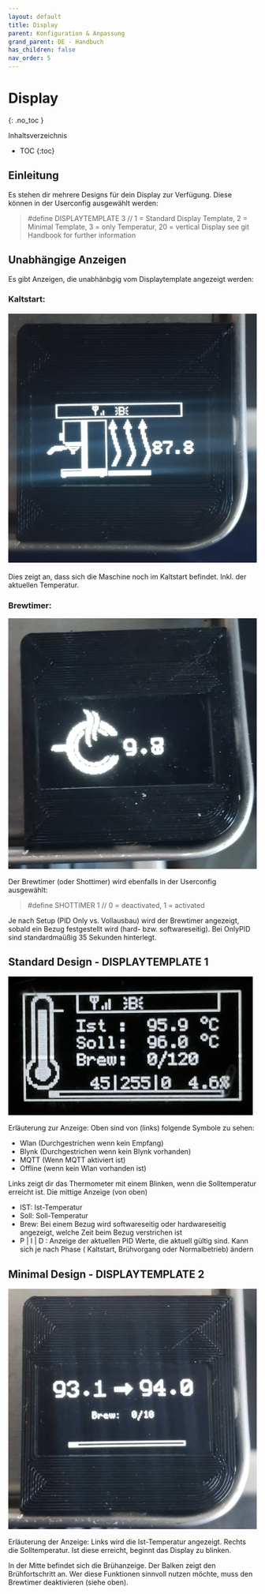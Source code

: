 ```yaml
---
layout: default
title: Display
parent: Konfiguration & Anpassung
grand_parent: DE - Handbuch
has_children: false
nav_order: 5
---
```


# Display

{: .no_toc }

Inhaltsverzeichnis

- TOC
  {:toc}

## Einleitung

Es stehen dir mehrere Designs für dein Display zur Verfügung.
Diese können in der Userconfig ausgewählt werden:

> #define DISPLAYTEMPLATE 3 // 1 = Standard Display Template, 2 = Minimal Template, 3 = only Temperatur, 20 = vertical Display see git Handbook for further information

## Unabhängige Anzeigen

Es gibt Anzeigen, die unabhänbgig vom Displaytemplate angezeigt werden:

### Kaltstart:

![Displayanzeige Kaltstart](/img/customization/display/disp-kaltstart.jpg)

Dies zeigt an, dass sich die Maschine noch im Kaltstart befindet. Inkl. der aktuellen Temperatur.

### Brewtimer:

![Brewtimer](/img/customization/display/disp-brewtimer.jpg)

Der Brewtimer (oder Shottimer) wird ebenfalls in der Userconfig ausgewählt:

> #define SHOTTIMER 1 // 0 = deactivated, 1 = activated

Je nach Setup (PID Only vs. Vollausbau) wird der Brewtimer angezeigt, sobald ein Bezug festgestellt wird (hard- bzw. softwareseitig).
Bei OnlyPID sind standardmaüßig 35 Sekunden hinterlegt.

## Standard Design - DISPLAYTEMPLATE 1

![Display Template 1](/img/customization/display/Displaytemplate1.png)

Erläuterung zur Anzeige:
Oben sind von (links) folgende Symbole zu sehen:

- Wlan (Durchgestrichen wenn kein Empfang)
- Blynk (Durchgestrichen wenn kein Blynk vorhanden)
- MQTT (Wenn MQTT aktiviert ist)
- Offline (wenn kein Wlan vorhanden ist)

Links zeigt dir das Thermometer mit einem Blinken, wenn die Solltemperatur erreicht ist.
Die mittige Anzeige (von oben)

- IST: Ist-Temperatur
- Soll: Soll-Temperatur
- Brew: Bei einem Bezug wird softwareseitig oder hardwareseitig angezeigt, welche Zeit beim Bezug verstrichen ist
- P | I | D : Anzeige der aktuellen PID Werte, die aktuell gültig sind. Kann sich je nach Phase ( Kaltstart, Brühvorgang oder Normalbetrieb) ändern

## Minimal Design - DISPLAYTEMPLATE 2

![Display Template 2](/img/customization/display/disp-minimal-default.jpg)

Erläuterung der Anzeige:
Links wird die Ist-Temperatur angezeigt. Rechts die Solltemperatur. Ist diese erreicht, beginnt das Display zu blinken.

In der Mitte befindet sich die Brühanzeige. Der Balken zeigt den Brühfortschritt an. Wer diese Funktionen sinnvoll nutzen möchte, muss den Brewtimer deaktivieren (siehe oben).

